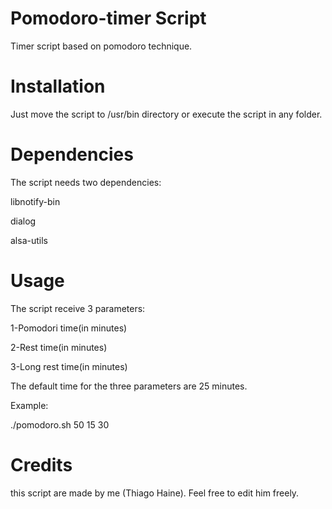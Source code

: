# Pomodoro-timer Script
Timer script based on pomodoro technique.

# Installation
Just move the script to /usr/bin directory or execute the script in any folder.

# Dependencies
The script needs two dependencies:

libnotify-bin

dialog

alsa-utils

# Usage
The script receive 3 parameters:

1-Pomodori time(in minutes)

2-Rest time(in minutes)

3-Long rest time(in minutes)

The default time for the three parameters are 25 minutes.

Example:

./pomodoro.sh 50 15 30

# Credits

this script are made by me (Thiago Haine). Feel free to edit him freely.

